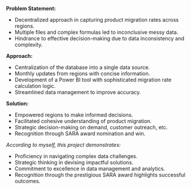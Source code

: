 **Problem Statement:**
- Decentralized approach in capturing product migration rates across regions.
- Multiple files and complex formulas led to inconclusive messy data.
- Hindrance to effective decision-making due to data inconsistency and complexity.
 
**Approach:**
- Centralization of the database into a single data source.
- Monthly updates from regions with concise information.
- Development of a Power BI tool with sophisticated migration rate calculation logic.
- Streamlined data management to improve accuracy.
 
**Solution:**
- Empowered regions to make informed decisions.
- Facilitated cohesive understanding of product migration.
- Strategic decision-making on demand, customer outreach, etc.
- Recognition through SARA award nomination and win.
 
*According to myself, this project demonstrates:*
- Proficiency in navigating complex data challenges.
- Strategic thinking in devising impactful solutions.
- Commitment to excellence in data management and analytics.
- Recognition through the prestigious SARA award highlights successful outcomes.

